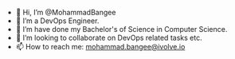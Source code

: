 - 👋 Hi, I’m @MohammadBangee
- 👀 I’m a DevOps Engineer.
- 🌱 I’m have done my Bachelor's of Science in Computer Science.
- 💞️ I’m looking to collaborate on DevOps related tasks etc.
- 📫 How to reach me: mohammad.bangee@ivolve.io

<!---
MohammadBangee/MohammadBangee is a ✨ special ✨ repository because its `README.md` (this file) appears on your GitHub profile.
You can click the Preview link to take a look at your changes.
--->
